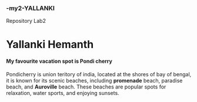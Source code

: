 ### -my2-YALLANKI
Repository Lab2
# Yallanki Hemanth
#### My favourite vacation spot is Pondi cherry
Pondicherry is union teritory of india, located at the shores of bay of bengal, it is known for its scenic beaches, including **promenade** beach, paradise beach, and **Auroville** beach. These beaches are popular spots for relaxation, water sports, and enjoying sunsets.


